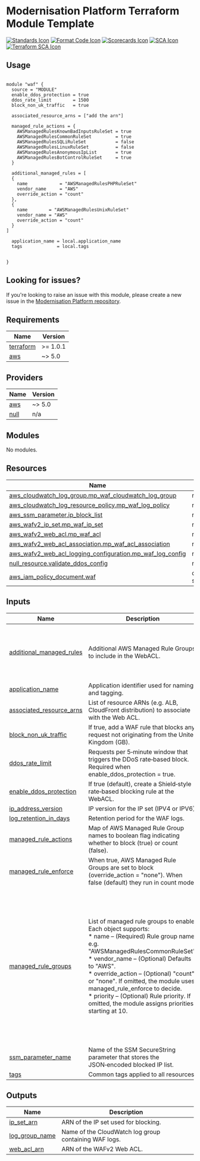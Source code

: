 # Modernisation Platform Terraform Module Template 

[![Standards Icon]][Standards Link] [![Format Code Icon]][Format Code Link] [![Scorecards Icon]][Scorecards Link] [![SCA Icon]][SCA Link] [![Terraform SCA Icon]][Terraform SCA Link]

## Usage

```hcl

module "waf" {
  source = "MODULE"
  enable_ddos_protection = true
  ddos_rate_limit        = 1500
  block_non_uk_traffic   = true

  associated_resource_arns = ["add the arn"]

  managed_rule_actions = {
    AWSManagedRulesKnownBadInputsRuleSet = true
    AWSManagedRulesCommonRuleSet         = true
    AWSManagedRulesSQLiRuleSet           = false
    AWSManagedRulesLinuxRuleSet          = false
    AWSManagedRulesAnonymousIpList       = true
    AWSManagedRulesBotControlRuleSet     = true
  }

  additional_managed_rules = [
  {
    name            = "AWSManagedRulesPHPRuleSet"
    vendor_name     = "AWS"
    override_action = "count"
  },
  {
    name        = "AWSManagedRulesUnixRuleSet"
    vendor_name = "AWS"
    override_action = "count"
  }
]

  application_name = local.application_name        
  tags             = local.tags


}

```
<!--- BEGIN_TF_DOCS --->


<!--- END_TF_DOCS --->

## Looking for issues?
If you're looking to raise an issue with this module, please create a new issue in the [Modernisation Platform repository](https://github.com/ministryofjustice/modernisation-platform/issues).

<!-- BEGIN_TF_DOCS -->
## Requirements

| Name | Version |
|------|---------|
| <a name="requirement_terraform"></a> [terraform](#requirement\_terraform) | >= 1.0.1 |
| <a name="requirement_aws"></a> [aws](#requirement\_aws) | ~> 5.0 |

## Providers

| Name | Version |
|------|---------|
| <a name="provider_aws"></a> [aws](#provider\_aws) | ~> 5.0 |
| <a name="provider_null"></a> [null](#provider\_null) | n/a |

## Modules

No modules.

## Resources

| Name | Type |
|------|------|
| [aws_cloudwatch_log_group.mp_waf_cloudwatch_log_group](https://registry.terraform.io/providers/hashicorp/aws/latest/docs/resources/cloudwatch_log_group) | resource |
| [aws_cloudwatch_log_resource_policy.mp_waf_log_policy](https://registry.terraform.io/providers/hashicorp/aws/latest/docs/resources/cloudwatch_log_resource_policy) | resource |
| [aws_ssm_parameter.ip_block_list](https://registry.terraform.io/providers/hashicorp/aws/latest/docs/resources/ssm_parameter) | resource |
| [aws_wafv2_ip_set.mp_waf_ip_set](https://registry.terraform.io/providers/hashicorp/aws/latest/docs/resources/wafv2_ip_set) | resource |
| [aws_wafv2_web_acl.mp_waf_acl](https://registry.terraform.io/providers/hashicorp/aws/latest/docs/resources/wafv2_web_acl) | resource |
| [aws_wafv2_web_acl_association.mp_waf_acl_association](https://registry.terraform.io/providers/hashicorp/aws/latest/docs/resources/wafv2_web_acl_association) | resource |
| [aws_wafv2_web_acl_logging_configuration.mp_waf_log_config](https://registry.terraform.io/providers/hashicorp/aws/latest/docs/resources/wafv2_web_acl_logging_configuration) | resource |
| [null_resource.validate_ddos_config](https://registry.terraform.io/providers/hashicorp/null/latest/docs/resources/resource) | resource |
| [aws_iam_policy_document.waf](https://registry.terraform.io/providers/hashicorp/aws/latest/docs/data-sources/iam_policy_document) | data source |

## Inputs

| Name | Description | Type | Default | Required |
|------|-------------|------|---------|:--------:|
| <a name="input_additional_managed_rules"></a> [additional\_managed\_rules](#input\_additional\_managed\_rules) | Additional AWS Managed Rule Groups to include in the WebACL. | <pre>list(object({<br/>    name        = string<br/>    vendor_name = string<br/>    version     = optional(string)<br/>    override_action = optional(string) # 'NONE' or 'COUNT'<br/>  }))</pre> | `[]` | no |
| <a name="input_application_name"></a> [application\_name](#input\_application\_name) | Application identifier used for naming and tagging. | `string` | n/a | yes |
| <a name="input_associated_resource_arns"></a> [associated\_resource\_arns](#input\_associated\_resource\_arns) | List of resource ARNs (e.g. ALB, CloudFront distribution) to associate with the Web ACL. | `list(string)` | `[]` | no |
| <a name="input_block_non_uk_traffic"></a> [block\_non\_uk\_traffic](#input\_block\_non\_uk\_traffic) | If true, add a WAF rule that blocks any request not originating from the United Kingdom (GB). | `bool` | `false` | no |
| <a name="input_ddos_rate_limit"></a> [ddos\_rate\_limit](#input\_ddos\_rate\_limit) | Requests per 5‑minute window that triggers the DDoS rate‑based block. Required when enable\_ddos\_protection = true. | `number` | n/a | yes |
| <a name="input_enable_ddos_protection"></a> [enable\_ddos\_protection](#input\_enable\_ddos\_protection) | If true (default), create a Shield‑style rate‑based blocking rule at the WebACL. | `bool` | `true` | no |
| <a name="input_ip_address_version"></a> [ip\_address\_version](#input\_ip\_address\_version) | IP version for the IP set (IPV4 or IPV6). | `string` | `"IPV4"` | no |
| <a name="input_log_retention_in_days"></a> [log\_retention\_in\_days](#input\_log\_retention\_in\_days) | Retention period for the WAF logs. | `number` | `365` | no |
| <a name="input_managed_rule_actions"></a> [managed\_rule\_actions](#input\_managed\_rule\_actions) | Map of AWS Managed Rule Group names to boolean flag indicating whether to block (true) or count (false). | `map(bool)` | n/a | yes |
| <a name="input_managed_rule_enforce"></a> [managed\_rule\_enforce](#input\_managed\_rule\_enforce) | When true, AWS Managed Rule Groups are set to block (override\_action = "none"). When false (default) they run in count mode. | `bool` | `false` | no |
| <a name="input_managed_rule_groups"></a> [managed\_rule\_groups](#input\_managed\_rule\_groups) | List of managed rule groups to enable. Each object supports:<br/>  * name            – (Required) Rule group name, e.g. "AWSManagedRulesCommonRuleSet".<br/>  * vendor\_name     – (Optional) Defaults to "AWS".<br/>  * override\_action – (Optional) "count" or "none". If omitted, the module uses managed\_rule\_enforce to decide.<br/>  * priority        – (Optional) Rule priority. If omitted, the module assigns priorities starting at 10. | <pre>list(object({<br/>    name            = string<br/>    vendor_name     = optional(string, "AWS")<br/>    override_action = optional(string)<br/>    priority        = optional(number)<br/>  }))</pre> | <pre>[<br/>  {<br/>    "name": "AWSManagedRulesKnownBadInputsRuleSet"<br/>  },<br/>  {<br/>    "name": "AWSManagedRulesCommonRuleSet"<br/>  },<br/>  {<br/>    "name": "AWSManagedRulesSQLiRuleSet"<br/>  },<br/>  {<br/>    "name": "AWSManagedRulesLinuxRuleSet"<br/>  },<br/>  {<br/>    "name": "AWSManagedRulesAnonymousIpList"<br/>  },<br/>  {<br/>    "name": "AWSManagedRulesBotControlRuleSet"<br/>  }<br/>]</pre> | no |
| <a name="input_ssm_parameter_name"></a> [ssm\_parameter\_name](#input\_ssm\_parameter\_name) | Name of the SSM SecureString parameter that stores the JSON‑encoded blocked IP list. | `string` | `"/waf/ip_block_list"` | no |
| <a name="input_tags"></a> [tags](#input\_tags) | Common tags applied to all resources. | `map(string)` | `{}` | no |

## Outputs

| Name | Description |
|------|-------------|
| <a name="output_ip_set_arn"></a> [ip\_set\_arn](#output\_ip\_set\_arn) | ARN of the IP set used for blocking. |
| <a name="output_log_group_name"></a> [log\_group\_name](#output\_log\_group\_name) | Name of the CloudWatch log group containing WAF logs. |
| <a name="output_web_acl_arn"></a> [web\_acl\_arn](#output\_web\_acl\_arn) | ARN of the WAFv2 Web ACL. |
<!-- END_TF_DOCS -->

[Standards Link]: https://github-community.service.justice.gov.uk/repository-standards/modernisation-platform-terraform-module-template "Repo standards badge."
[Standards Icon]: https://github-community.service.justice.gov.uk/repository-standards/api/modernisation-platform-terraform-module-template/badge
[Format Code Icon]: https://img.shields.io/github/actions/workflow/status/ministryofjustice/modernisation-platform-terraform-module-template/format-code.yml?labelColor=231f20&style=for-the-badge&label=Formate%20Code
[Format Code Link]: https://github.com/ministryofjustice/modernisation-platform-terraform-module-template/actions/workflows/format-code.yml
[Scorecards Icon]: https://img.shields.io/github/actions/workflow/status/ministryofjustice/modernisation-platform-terraform-module-template/scorecards.yml?branch=main&labelColor=231f20&style=for-the-badge&label=Scorecards
[Scorecards Link]: https://github.com/ministryofjustice/modernisation-platform-terraform-module-template/actions/workflows/scorecards.yml
[SCA Icon]: https://img.shields.io/github/actions/workflow/status/ministryofjustice/modernisation-platform-terraform-module-template/code-scanning.yml?branch=main&labelColor=231f20&style=for-the-badge&label=Secure%20Code%20Analysis
[SCA Link]: https://github.com/ministryofjustice/modernisation-platform-terraform-module-template/actions/workflows/code-scanning.yml
[Terraform SCA Icon]: https://img.shields.io/github/actions/workflow/status/ministryofjustice/modernisation-platform-terraform-module-template/code-scanning.yml?branch=main&labelColor=231f20&style=for-the-badge&label=Terraform%20Static%20Code%20Analysis
[Terraform SCA Link]: https://github.com/ministryofjustice/modernisation-platform-terraform-module-template/actions/workflows/terraform-static-analysis.yml
